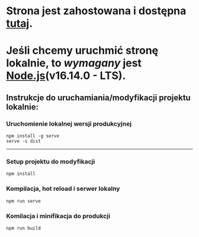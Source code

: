 # Strona jest zahostowana i dostępna [tutaj](https://andora-7f1d1.web.app/#/).
# Jeśli chcemy uruchmić stronę lokalnie, to *wymagany* jest [Node.js](https://nodejs.org/en/)(v16.14.0 - LTS). 

## Instrukcje do uruchamiania/modyfikacji projektu lokalnie:
### Uruchomienie lokalnej wersji produkcyjnej
```
npm install -g serve
serve -s dist
```
---

### Setup projektu do modyfikacji
```
npm install
```

### Kompilacja, hot reload i serwer lokalny
```
npm run serve
```

### Komilacja i minifikacja do produkcji
```
npm run build
```